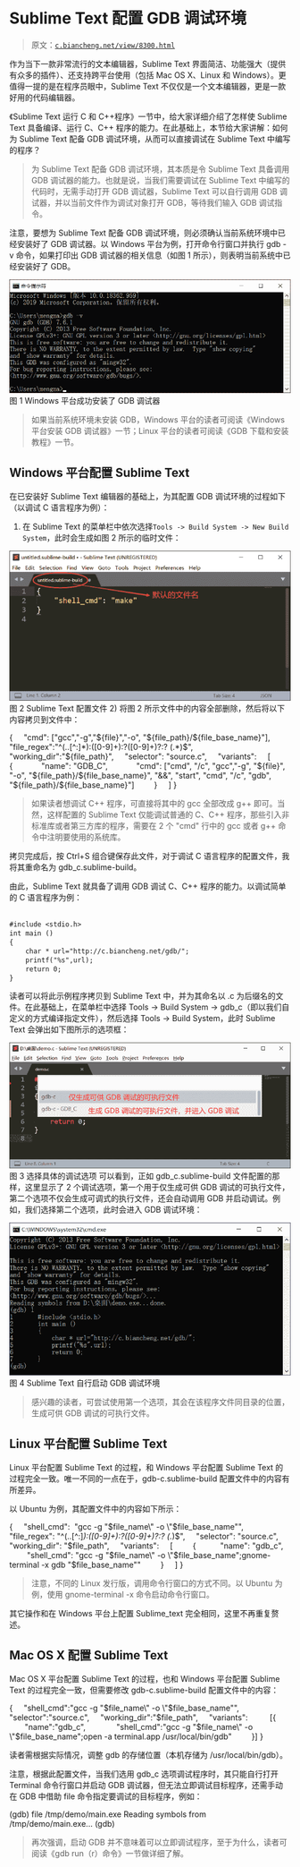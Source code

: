 # Sublime Text 配置 GDB 调试环境

> 原文：[`c.biancheng.net/view/8300.html`](http://c.biancheng.net/view/8300.html)

作为当下一款非常流行的文本编辑器，Sublime Text 界面简洁、功能强大（提供有众多的插件）、还支持跨平台使用（包括 Mac OS X、Linux 和 Windows）。更值得一提的是在程序员眼中，Sublime Text 不仅仅是一个文本编辑器，更是一款好用的代码编辑器。

《Sublime Text 运行 C 和 C++程序》一节中，给大家详细介绍了怎样使 Sublime Text 具备编译、运行 C、C++ 程序的能力。在此基础上，本节给大家讲解：如何为 Sublime Text 配备 GDB 调试环境，从而可以直接调试在 Sublime Text 中编写的程序？

> 为 Sublime Text 配备 GDB 调试环境，其本质是令 Sublime Text 具备调用 GDB 调试器的能力。也就是说，当我们需要调试在 Sublime Text 中编写的代码时，无需手动打开 GDB 调试器，Sublime Text 可以自行调用 GDB 调试器，并以当前文件作为调试对象打开 GDB，等待我们输入 GDB 调试指令。

注意，要想为 Sublime Text 配备 GDB 调试环境，则必须确认当前系统环境中已经安装好了 GDB 调试器。以 Windows 平台为例，打开命令行窗口并执行 gdb -v 命令，如果打印出 GDB 调试器的相关信息（如图 1 所示），则表明当前系统中已经安装好了 GDB。

![Windows 平台成功安装了 GDB 调试器](img/b83f7b25681384e8fa2adbc003b76155.png)
图 1 Windows 平台成功安装了 GDB 调试器

> 如果当前系统环境未安装 GDB，Windows 平台的读者可阅读《Windows 平台安装 GDB 调试器》一节；Linux 平台的读者可阅读《GDB 下载和安装教程》一节。

## Windows 平台配置 Sublime Text

在已安装好 Sublime Text 编辑器的基础上，为其配置 GDB 调试环境的过程如下（以调试 C 语言程序为例）：
1) 在 Sublime Text 的菜单栏中依次选择`Tools -> Build System -> New Build System`，此时会生成如图 2 所示的临时文件：

![](img/c3c16880ae623f92781ad24772856ff3.png)
图 2 Sublime Text 配置文件
2) 将图 2 所示文件中的内容全部删除，然后将以下内容拷贝到文件中：

{
    "cmd": ["gcc","-g","${file}","-o", "${file_path}/${file_base_name}"],
    "file_regex":"^(..[^:]*):([0-9]+):?([0-9]+)?:? (.*)$",
    "working_dir":"${file_path}",
    "selector": "source.c",
    "variants":
    [
        {
            "name": "GDB_C",
            "cmd": ["cmd", "/c", "gcc","-g", "${file}", "-o", "${file_path}/${file_base_name}", "&&", "start", "cmd", "/c", "gdb", "${file_path}/${file_base_name}"]
        }
    ]
}

> 如果读者想调试 C++ 程序，可直接将其中的 gcc 全部改成 g++ 即可。当然，这样配置的 Sublime Text 仅能调试普通的 C、C++ 程序，那些引入非标准库或者第三方库的程序，需要在 2 个 "cmd" 行中的 gcc 或者 g++ 命令中注明要使用的系统库。

拷贝完成后，按 Ctrl+S 组合键保存此文件，对于调试 C 语言程序的配置文件，我将其重命名为 gdb_c.sublime-build。

由此，Sublime Text 就具备了调用 GDB 调试 C、C++ 程序的能力。以调试简单的 C 语言程序为例：

```

#include <stdio.h>
int main ()
{
    char * url="http://c.biancheng.net/gdb/";
    printf("%s",url);
    return 0;
}
```

读者可以将此示例程序拷贝到 Sublime Text 中，并为其命名以 .c 为后缀名的文件。在此基础上，在菜单栏中选择 Tools -> Build System -> gdb_c（即以我们自定义的方式编译指定文件），然后选择 Tools -> Build System，此时 Sublime Text 会弹出如下图所示的选项框：

![](img/9211307dd38d3f21b69004afd47fc840.png)
图 3 选择具体的调试选项
可以看到，正如 gdb_c.sublime-build 文件配置的那样，这里显示了 2 个调试选项，第一个用于仅生成可供 GDB 调试的可执行文件，第二个选项不仅会生成可调式的执行文件，还会自动调用 GDB 并启动调试。例如，我们选择第二个选项，此时会进入 GDB 调试环境：

![](img/c343936807f12a15169aeda33acb6e32.png)
图 4 Sublime Text 自行启动 GDB 调试环境

> 感兴趣的读者，可尝试使用第一个选项，其会在该程序文件同目录的位置，生成可供 GDB 调试的可执行文件。

## Linux 平台配置 Sublime Text

Linux 平台配置 Sublime Text 的过程，和 Windows 平台配置 Sublime Text 的过程完全一致。唯一不同的一点在于，gdb-c.sublime-build 配置文件中的内容有所差异。

以 Ubuntu 为例，其配置文件中的内容如下所示：

{
    "shell_cmd":  "gcc -g \"$file_name\" -o \"$file_base_name\"",
    "file_regex": "^(..[^:]*):([0-9]+):?([0-9]+)?:? (.*)$",
    "selector": "source.c",
    "working_dir": "$file_path",
    "variants":
    [
        {  
        "name": "gdb_c",
        "shell_cmd": "gcc -g \"$file_name\" -o \"$file_base_name\";gnome-terminal -x gdb \"$file_base_name\""
        }
    ]
}

> 注意，不同的 Linux 发行版，调用命令行窗口的方式不同。以 Ubuntu 为例，使用 gnome-terminal -x 命令启动命令行窗口。

其它操作和在 Windows 平台上配置 Sublime_text 完全相同，这里不再重复赘述。

## Mac OS X 配置 Sublime Text

Mac OS X 平台配置 Sublime Text 的过程，也和 Windows 平台配置 Sublime Text 的过程完全一致，但需要修改 gdb-c.sublime-build 配置文件中的内容：

{
    "shell_cmd":"gcc -g \"$file_name\" -o \"$file_base_name\"",
    "selector":"source.c",
    "working_dir":"$file_path",
    "variants":
         [{
             "name":"gdb_c",
             "shell_cmd":"gcc -g \"$file_name\" -o \"$file_base_name\";open -a terminal.app /usr/local/bin/gdb"
        }]
}

读者需根据实际情况，调整 gdb 的存储位置（本机存储为 /usr/local/bin/gdb）。

注意，根据此配置文件，当我们选用 gdb_c 选项调试程序时，其只能自行打开 Terminal 命令行窗口并启动 GDB 调试器，但无法立即调试目标程序，还需手动在 GDB 中借助 file 命令指定要调试的目标程序，例如：

(gdb) file /tmp/demo/main.exe
Reading symbols from /tmp/demo/main.exe...
(gdb)

> 再次强调，启动 GDB 并不意味着可以立即调试程序，至于为什么，读者可阅读《gdb run（r）命令》一节做详细了解。
